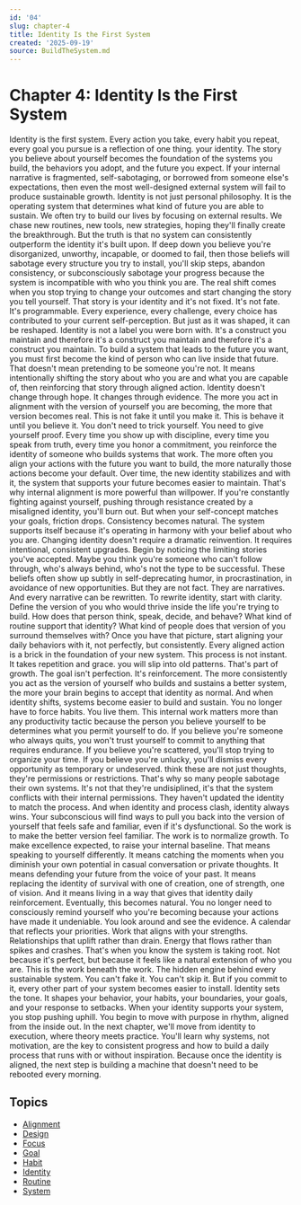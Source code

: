```yaml
---
id: '04'
slug: chapter-4
title: Identity Is the First System
created: '2025-09-19'
source: BuildTheSystem.md
---
```


# Chapter 4: Identity Is the First System

Identity is the first system.
Every action you take, every habit you repeat, every goal you pursue is a reflection of one thing. your identity.
The story you believe about yourself becomes the foundation of the systems you build, the behaviors you adopt, and the future you expect.
If your internal narrative is fragmented, self-sabotaging, or borrowed from someone else's expectations, then even the most well-designed external system will fail to produce sustainable growth.
Identity is not just personal philosophy.
It is the operating system that determines what kind of future you are able to sustain.
We often try to build our lives by focusing on external results.
We chase new routines, new tools, new strategies, hoping they'll finally create the breakthrough.
But the truth is that no system can consistently outperform the identity it's built upon.
If deep down you believe you're disorganized, unworthy, incapable, or doomed to fail, then those beliefs will sabotage every structure you try to install, you'll skip steps, abandon consistency, or subconsciously sabotage your progress because the system is incompatible with who you think you are.
The real shift comes when you stop trying to change your outcomes and start changing the story you tell yourself.
That story is your identity and it's not fixed.
It's not fate.
It's programmable.
Every experience, every challenge, every choice has contributed to your current self-perception.
But just as it was shaped, it can be reshaped.
Identity is not a label you were born with.
It's a construct you maintain and therefore it's a construct you maintain and therefore it's a construct you maintain.
To build a system that leads to the future you want, you must first become the kind of person who can live inside that future.
That doesn't mean pretending to be someone you're not.
It means intentionally shifting the story about who you are and what you are capable of, then reinforcing that story through aligned action.
Identity doesn't change through hope.
It changes through evidence.
The more you act in alignment with the version of yourself you are becoming, the more that version becomes real.
This is not fake it until you make it.
This is behave it until you believe it.
You don't need to trick yourself.
You need to give yourself proof.
Every time you show up with discipline, every time you speak from truth, every time you honor a commitment, you reinforce the identity of someone who builds systems that work.
The more often you align your actions with the future you want to build, the more naturally those actions become your default.
Over time, the new identity stabilizes and with it, the system that supports your future becomes easier to maintain.
That's why internal alignment is more powerful than willpower.
If you're constantly fighting against yourself, pushing through resistance created by a misaligned identity, you'll burn out.
But when your self-concept matches your goals, friction drops.
Consistency becomes natural.
The system supports itself because it's operating in harmony with your belief about who you are.
Changing identity doesn't require a dramatic reinvention.
It requires intentional, consistent upgrades.
Begin by noticing the limiting stories you've accepted.
Maybe you think you're someone who can't follow through, who's always behind, who's not the type to be successful.
These beliefs often show up subtly in self-deprecating humor, in procrastination, in avoidance of new opportunities.
But they are not fact.
They are narratives.
And every narrative can be rewritten.
To rewrite identity, start with clarity.
Define the version of you who would thrive inside the life you're trying to build.
How does that person think, speak, decide, and behave?
What kind of routine support that identity?
What kind of people does that version of you surround themselves with?
Once you have that picture, start aligning your daily behaviors with it, not perfectly, but consistently.
Every aligned action is a brick in the foundation of your new system.
This process is not instant.
It takes repetition and grace. you will slip into old patterns.
That's part of growth.
The goal isn't perfection.
It's reinforcement.
The more consistently you act as the version of yourself who builds and sustains a better system, the more your brain begins to accept that identity as normal.
And when identity shifts, systems become easier to build and sustain.
You no longer have to force habits.
You live them.
This internal work matters more than any productivity tactic because the person you believe yourself to be determines what you permit yourself to do.
If you believe you're someone who always quits, you won't trust yourself to commit to anything that requires endurance.
If you believe you're scattered, you'll stop trying to organize your time.
If you believe you're unlucky, you'll dismiss every opportunity as temporary or undeserved. think these are not just thoughts, they're permissions or restrictions.
That's why so many people sabotage their own systems. It's not that they're undisiplined, it's that the system conflicts with their internal permissions.
They haven't updated the identity to match the process.
And when identity and process clash, identity always wins.
Your subconscious will find ways to pull you back into the version of yourself that feels safe and familiar, even if it's dysfunctional.
So the work is to make the better version feel familiar.
The work is to normalize growth.
To make excellence expected, to raise your internal baseline.
That means speaking to yourself differently.
It means catching the moments when you diminish your own potential in casual conversation or private thoughts.
It means defending your future from the voice of your past.
It means replacing the identity of survival with one of creation, one of strength, one of vision.
And it means living in a way that gives that identity daily reinforcement.
Eventually, this becomes natural.
You no longer need to consciously remind yourself who you're becoming because your actions have made it undeniable.
You look around and see the evidence.
A calendar that reflects your priorities.
Work that aligns with your strengths.
Relationships that uplift rather than drain.
Energy that flows rather than spikes and crashes.
That's when you know the system is taking root.
Not because it's perfect, but because it feels like a natural extension of who you are.
This is the work beneath the work.
The hidden engine behind every sustainable system.
You can't fake it.
You can't skip it.
But if you commit to it, every other part of your system becomes easier to install.
Identity sets the tone.
It shapes your behavior, your habits, your boundaries, your goals, and your response to setbacks.
When your identity supports your system, you stop pushing uphill.
You begin to move with purpose in rhythm, aligned from the inside out.
In the next chapter, we'll move from identity to execution, where theory meets practice.
You'll learn why systems, not motivation, are the key to consistent progress and how to build a daily process that runs with or without inspiration.
Because once the identity is aligned, the next step is building a machine that doesn't need to be rebooted every morning.

## Topics
- [Alignment](docs/topics/alignment.md)
- [Design](docs/topics/design.md)
- [Focus](docs/topics/focus.md)
- [Goal](docs/topics/goal.md)
- [Habit](docs/topics/habit.md)
- [Identity](docs/topics/identity.md)
- [Routine](docs/topics/routine.md)
- [System](docs/topics/system.md)
